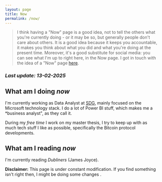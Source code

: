 ```yaml
---
layout: page
title: Now
permalink: /now/
---
```


> I think having a "Now" page is a good idea, not to tell the others what you're currently doing - or it may be so, but generally people don't care about others. It is a good idea because it keeps you accountable, it makes you think about what you did and what you're doing at the present time. Moreover, it's a good substitute for social media: you can see what I'm up to right here, in the Now page. I got in touch with the idea of a "Now" page [here](https://nownownow.com/).

### *Last update: 13-02-2025*

## What am I doing *now*

I'm currently working as Data Analyst at [SDG](https://sdggroup.com), mainly focused on the Microsoft technology stack.
I do a lot of Power BI stuff, which makes me a *business analyst", as they call it.

During my *free time* I work on my master thesis, I try to keep up with as much tech
stuff I like as possible, specifically the Bitcoin protocol developments.

## What am I reading *now*

I'm currently reading *Dubliners* (James Joyce).

**Disclaimer:** This page is under constant modification.
If you find something isn't right then,
I might be doing some changes .

